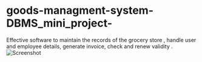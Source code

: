 # goods-managment-system-DBMS_mini_project-
Effective software to maintain the records of the grocery store , handle user and employee details, generate invoice, check and renew validity .
![Screenshot](screenshot.png)

